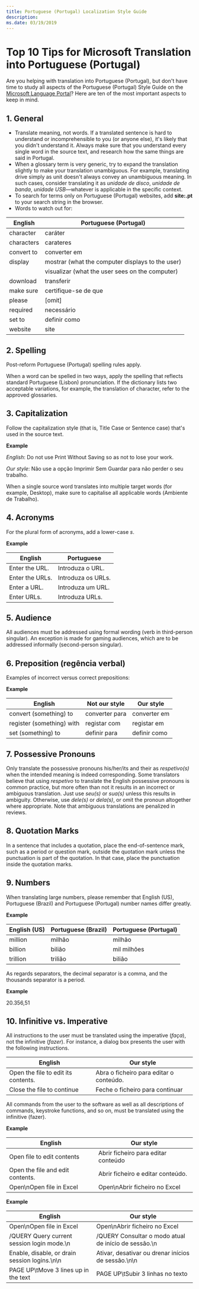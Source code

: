 ```yaml
---
title: Portuguese (Portugal) Localization Style Guide
description: 
ms.date: 03/19/2019
---
```


# Top 10 Tips for Microsoft Translation into Portuguese (Portugal)

Are you helping with translation into Portuguese (Portugal), but don't have time to study all aspects of the Portuguese (Portugal) Style Guide on the [Microsoft Language Portal](https://www.microsoft.com/en-us/Language/StyleGuides)? Here are ten of the most important aspects to keep in mind.

## 1.	General

-	Translate meaning, not words. If a translated sentence is hard to understand or incomprehensible to you (or anyone else), it's likely that you didn't understand it. Always make sure that you understand every single word in the source text, and research how the same things are said in Portugal.
-	When a glossary term is very generic, try to expand the translation slightly to make your translation unambiguous. For example, translating drive simply as unit doesn't always convey an unambiguous meaning. In such cases, consider translating it as _<span lang="pt-PT">unidade de disco</span>_, _<span lang="pt-PT">unidade de banda</span>_, _<span lang="pt-PT">unidade USB</span>_—whatever is applicable in the specific context.
-	To search for terms only on Portuguese (Portugal) websites, add **site:.pt** to your search string in the browser.
-	Words to watch out for: 

|English|Portuguese (Portugal)|
|---|---|
|character|<span lang="pt-PT">caráter</span>|
|characters|<span lang="pt-PT">carateres</span>|
|convert to|<span lang="pt-PT">converter em</span>|
|display|<span lang="pt-PT">mostrar</span> (what the computer displays to the user)
| |<span lang="pt-PT">visualizar</span> (what the user sees on the computer)|
|download|<span lang="pt-PT">transferir</span>|
|make sure|<span lang="pt-PT">certifique-se de que</span>|
|please|[omit]|
|required|<span lang="pt-PT">necessário</span>|
|set to|<span lang="pt-PT">definir como</span>|
|website|<span lang="pt-PT">site</span>|

## 2.	Spelling

Post-reform Portuguese (Portugal) spelling rules apply.

When a word can be spelled in two ways, apply the spelling that reflects standard Portuguese (Lisbon) pronunciation. If the dictionary lists two acceptable variations, for example, the translation of character, refer to the approved glossaries.

## 3.	Capitalization

Follow the capitalization style (that is, Title Case or Sentence case) that's used in the source text. 

**Example**

_English_: Do not use Print Without Saving so as not to lose your work.

_Our style_: <span lang="pt-PT">Não use a opção Imprimir Sem Guardar para não perder o seu trabalho.</span>

When a single source word translates into multiple target words (for example, Desktop), make sure to capitalise all applicable words (<span lang="pt-PT">Ambiente de Trabalho</span>).

## 4.	Acronyms	

For the plural form of acronyms, add a lower-case _s_. 

**Example**

|English|Portuguese|
|---|---|
|Enter the URL.|<span lang="pt-PT">Introduza o URL.</span>|
|Enter the URLs.|<span lang="pt-PT">Introduza os URLs.</span>|
|Enter a URL.|<span lang="pt-PT">Introduza um URL.</span>|
|Enter URLs.|<span lang="pt-PT">Introduza URLs.</span>|

## 5.	Audience

All audiences must be addressed using formal wording (verb in third-person singular). An exception is made for gaming audiences, which are to be addressed informally (second-person singular).

## 6.	Preposition (<span lang="pt-PT">regência verbal</span>)

Examples of incorrect versus correct prepositions:

**Example**

|English|Not our style|Our style|
|---|---|---|
|convert (something) to|<span lang="pt-PT">converter para</span>|<span lang="pt-PT">converter em</span>|
|register (something) with|<span lang="pt-PT">registar com</span>|<span lang="pt-PT">registar em</span>|
|set (something) to|<span lang="pt-PT">definir para</span>|<span lang="pt-PT">definir como</span>|

## 7.	Possessive Pronouns

Only translate the possessive pronouns his/her/its and their as _<span lang="pt-PT">respetivo(s)</span>_ when the intended meaning is indeed corresponding. Some translators believe that using _respetivo_ to translate the English possessive pronouns is common practice, but more often than not it results in an incorrect or ambiguous translation. Just use _<span lang="pt-PT">seu(s)</span>_ or _<span lang="pt-PT">sua(s)</span>_ unless this results in ambiguity. Otherwise, use _<span lang="pt-PT">dele(s)</span>_ or _<span lang="pt-PT">dela(s)</span>_, or omit the pronoun altogether where appropriate. Note that ambiguous translations are penalized in reviews.

## 8.	Quotation Marks

In a sentence that includes a quotation, place the end-of-sentence mark, such as a period or question mark, outside the quotation mark unless the punctuation is part of the quotation. In that case, place the punctuation inside the quotation marks.

## 9.	Numbers

When translating large numbers, please remember that English (US), Portuguese (Brazil) and Portuguese (Portugal) number names differ greatly. 

**Example**

|English (US)|Portuguese (Brazil)|Portuguese (Portugal)|
|---|---|---|
|million|<span lang="pt-BR">milhão</span>|<span lang="pt-PT">milhão</span>|
|billion|<span lang="pt-BR">bilião</span>|<span lang="pt-PT">mil milhões</span>|
|trillion|<span lang="pt-BR">trilião</span>|<span lang="pt-PT">bilião</span>|

As regards separators, the decimal separator is a comma, and the thousands separator is a period.  

**Example**

20.356,51

## 10.	 Infinitive vs. Imperative

All instructions to the user must be translated using the imperative (_<span lang="pt-PT">faça</span>_), not the infinitive (_<span lang="pt-PT">fazer</span>_). For instance, a dialog box presents the user with the following instructions.

|English|Our style|
|---|---|
|Open the file to edit its contents.|<span lang="pt-PT">Abra o ficheiro para editar o conteúdo.</span>|
|Close the file to continue|<span lang="pt-PT">Feche o ficheiro para continuar</span>|

All commands from the user to the software as well as all descriptions of commands, keystroke functions, and so on, must be translated using the infinitive (<span lang="pt-PT">fazer</span>). 

**Example**

|English|Our style|
|---|---|
|Open file to edit contents|<span lang="pt-PT">Abrir ficheiro para editar conteúdo</span>|
|Open the file and edit contents.|<span lang="pt-PT">Abrir ficheiro e editar conteúdo.</span>|
|Open\nOpen file in Excel|<span lang="pt-PT">Open\nAbrir ficheiro no Excel</span>|

**Example**

|English|Our style|
|---|---|
|Open\nOpen file in Excel|<span lang="pt-PT">Open\nAbrir ficheiro no Excel</span>|
|/QUERY Query current session login mode.\n|<span lang="pt-PT">/QUERY Consultar o modo atual de início de sessão.\n</span>|
|Enable, disable, or drain session logins.\n\n|<span lang="pt-PT">Ativar, desativar ou drenar inícios de sessão.\n\n</span>|
|PAGE UP\tMove 3 lines up in the text|<span lang="pt-PT">PAGE UP\tSubir 3 linhas no texto</span>|
